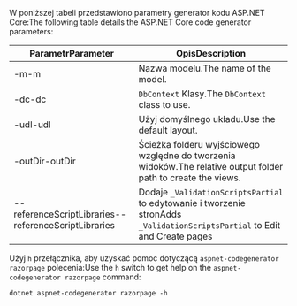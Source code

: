 <span data-ttu-id="7bb67-101">W poniższej tabeli przedstawiono parametry generator kodu ASP.NET Core:</span><span class="sxs-lookup"><span data-stu-id="7bb67-101">The following table details the ASP.NET Core code generator parameters:</span></span>

| <span data-ttu-id="7bb67-102">Parametr</span><span class="sxs-lookup"><span data-stu-id="7bb67-102">Parameter</span></span>               | <span data-ttu-id="7bb67-103">Opis</span><span class="sxs-lookup"><span data-stu-id="7bb67-103">Description</span></span>|
| ----------------- | ------------ |
| <span data-ttu-id="7bb67-104">-m</span><span class="sxs-lookup"><span data-stu-id="7bb67-104">-m</span></span>  | <span data-ttu-id="7bb67-105">Nazwa modelu.</span><span class="sxs-lookup"><span data-stu-id="7bb67-105">The name of the model.</span></span> |
| <span data-ttu-id="7bb67-106">-dc</span><span class="sxs-lookup"><span data-stu-id="7bb67-106">-dc</span></span>  | <span data-ttu-id="7bb67-107">`DbContext` Klasy.</span><span class="sxs-lookup"><span data-stu-id="7bb67-107">The `DbContext` class to use.</span></span> |
| <span data-ttu-id="7bb67-108">-udl</span><span class="sxs-lookup"><span data-stu-id="7bb67-108">-udl</span></span> | <span data-ttu-id="7bb67-109">Użyj domyślnego układu.</span><span class="sxs-lookup"><span data-stu-id="7bb67-109">Use the default layout.</span></span> |
| <span data-ttu-id="7bb67-110">-outDir</span><span class="sxs-lookup"><span data-stu-id="7bb67-110">-outDir</span></span> | <span data-ttu-id="7bb67-111">Ścieżka folderu wyjściowego względne do tworzenia widoków.</span><span class="sxs-lookup"><span data-stu-id="7bb67-111">The relative output folder path to create the views.</span></span> |
| <span data-ttu-id="7bb67-112">--referenceScriptLibraries</span><span class="sxs-lookup"><span data-stu-id="7bb67-112">--referenceScriptLibraries</span></span> | <span data-ttu-id="7bb67-113">Dodaje `_ValidationScriptsPartial` to edytowanie i tworzenie stron</span><span class="sxs-lookup"><span data-stu-id="7bb67-113">Adds `_ValidationScriptsPartial` to Edit and Create pages</span></span> |

<span data-ttu-id="7bb67-114">Użyj `h` przełącznika, aby uzyskać pomoc dotyczącą `aspnet-codegenerator razorpage` polecenia:</span><span class="sxs-lookup"><span data-stu-id="7bb67-114">Use the `h` switch to get help on the `aspnet-codegenerator razorpage` command:</span></span>

```console
dotnet aspnet-codegenerator razorpage -h
```
